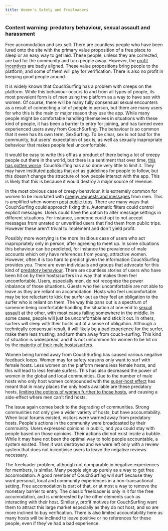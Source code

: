 ```yaml
---
title: Women's Safety and Freeloaders
---
```


### Content warning: predatory behaviour, sexual assault and harassment

Free accomodation and sex sell. There are countless people who have been lured onto the site with the primary value proposition of a free place to sleep or an easy way to get laid. These people, unless they are corrected, are bad for the community and turn people away. However, the [profit incentives](/issues/profit-and-incentives) are badly aligned. These value propositions bring people to the platform, and some of them will pay for verification. There is also no profit in keeping good people around.

It is widely known that CouchSurfing has a problem with creeps on the platform. While this behaviour occurs to and from all types of people, its most prevalent form is of men using the platform as a way to have sex with women. Of course, there will be many fully consensual sexual encounters as a result of connecting a lot of people in person, but there are many users for who this is the main or major reason they use the app. While many people might be comfortable handling themselves in situations with these kind of people, it has been a barrier to entry for joining, and has turned even experienced users away from CouchSurfing. The behaviour is so common that it even has its own term, SexSurfing. To be clear, sex is not bad for the community, but users' expectation of sex is, as well as sexually inapropriate behaviour that makes people feel uncomfortable.

It would be easy to write this off as a product of there being a lot of creepy people out there in the world, but there is a sentiment that over time, [this has gotten worse](https://www.reddit.com/r/couchsurfing/comments/7nzrxv/confused_about_people_who_had_bad_experiences/). CouchSurfing has also done very little to limit it. They may have instituted [policies](https://www.couchsurfing.com/about/policies/) that act as guidelines for people to follow, but this doesn't change the structure of how people interact with the app. This is likely that this is because it would destroy a major source of revenue.

In the most obvious case of creepy behaviour, it is extremely common for women to be inundated with [creepy requests and messages](https://www.reddit.com/r/couchsurfing/comments/2inf3j/okay_im_really_sick_of_people_using_cs_as_a/) from men. This is amplified when women [post public trips](https://www.reddit.com/r/couchsurfing/comments/5zmxgs/is_anyone_else_getting_creepy_messages_on/). There are many ways that CouchSurfing could approach fixing this. Automatic filters could control explicit messages. Users could have the option to alter message settings in different situations. For instance, someone could opt to not accept messages from unrated or unverified users that find them from public trips. However these aren't trivial to implement and don't yield profit.


Possibly more worrying is the more insidious case of users who act inapropriately only in person, after agreeing to meet up. In some situations this behaviour can be predicted, for instance the prevalence of male accounts which only have references from young, attractive women. However, often it is too hard to predict given the information CouchSurfing provides you. There are even individuals and groups that advocate for this kind of [predatory behaviour](https://mavericktraveler.com/how-to-bang-couchsurfing-girls-the-complete-guide/). There are countless stories of users who have been hit on by their hosts/surfers in a way that makes them feel uncomfortable. Users, especially men, do not recognise the power inbalance of those situations. Guests who feel uncomfortable are not able to leave as they are reliant on accomodation. Hosts who feel uncomfortable may be too reluctant to kick the surfer out as they feel an obligation to the surfer who is reliant on them. The way this pans out is a spectrum of someone being comfortable handling the situation at one end to [sexual assault](https://www.reddit.com/r/TwoXChromosomes/comments/7k3ixp/i_got_raped_by_my_couchsurfing_host_and_i_need/) at the other, with most cases falling somewhere in the middle. In some cases, people will just be uncomfortable and stick it out. In others, surfers will sleep with their hosts out of a sense of obligation. Although a technically consensual result, it will likely be a bad experience for the surfer, make them less trusting, and turn them away from couch-surfing. This kind of situation is widespread, and it is not uncommon for women to be hit on by the [majority of their male hosts/surfers](https://www.reddit.com/r/solotravel/comments/6xrymf/where_did_all_the_normal_couchsurfers_go/dmi24r1/).

Women being turned away from CouchSurfing has caused various negative feedback loops. Women may for safety reasons only want to surf with female hosts. Less women on the platform means less female hosts, and this will lead to less female surfers. This has also decreased the power of women in the global and local communities. Due to the number of male hosts who only host women compounded with the [super-host effect](/issues/host-matching) has meant that in many places the only hosts available are these predatory hosts, [limiting the options of women further to those hosts](https://www.reddit.com/r/couchsurfing/comments/5f6ofd/rant_couchsurfing_is_not_tinder/), and causing a side-effect where men can't find hosts.

The issue again comes back to the degrading of communities. Strong communities not only give a wider variety of hosts, but have accountability. When local forums existed, visitors were warned away from predatory hosts. People's actions in the community were broadcasted by their community. Users expressed opinions in public, and you could stay with people based on those opinions. Their actions did not exist inside a bubble. While it may have not been the optimal way to hold people accountable, a system existed. Then it was destroyed and we were left only with a review system that does not incentivise users to leave the negative reviews necessary.

The freeloader problem, although not comparable in negative experiences for members, is similar. Many people sign up purely as a way to get free accomodation. A good member of CouchSurfing will surf because they want personal, local and community experiences in a non-transactional setting. Free accomodation is part of that, or at most a way to remove the monetary barrier to entry. The classic freeloader is only in it for the free accomodation, and is uninterested by the other elements such as interacting with their host. Similarly, profit motives for CouchSurfing want them to attract this large market especially as they do not host, and so are more inclined to buy verification. There is also limited accountability here as many hosts will be inclined to leave positive or no references for these people, even if they've had a bad experience.
